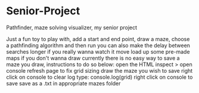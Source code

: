 # Senior-Project
Pathfinder, maze solving visualizer, my senior project


Just a fun toy to play with, 
add a start and end point, draw a maze, choose a pathfinding algorithm and then run
you can also make the delay between searches longer if you really wanna watch it move
load up some pre-made maps if you don't wanna draw 
currently there is no easy way to save a maze you draw, instructions to do so below:
  open the HTML
  inspect > open console
  refresh page to fix grid sizing
  draw the maze you wish to save
  right click on console to clear log 
  type: console.log(grid)
  right click on console to save
  save as a .txt in appropriate mazes folder


  
